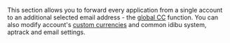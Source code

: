 This section allows you to forward every application from a single account to an additional selected email address - the <a href="https://github.com/oneworldmarket/idibu-api/blob/master/webservices/settings-management/application-global-cc-setting.md">global CC</a> function. You can also modify account's <a href="https://github.com/oneworldmarket/idibu-api/blob/master/webservices/settings-management/custom-currencies.md">custom currencies</a> and common idibu system, aptrack and email settings.
